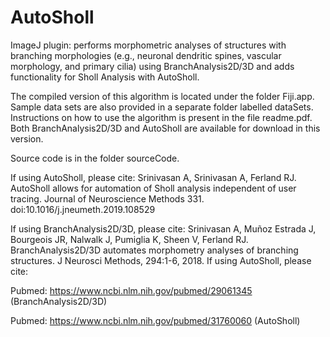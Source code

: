 # AutoSholl
ImageJ plugin: performs morphometric analyses of structures with branching morphologies (e.g., neuronal dendritic spines, vascular morphology, and primary cilia) using BranchAnalysis2D/3D and adds functionality for Sholl Analysis with AutoSholl.

The compiled version of this algorithm is located under the folder Fiji.app. Sample data sets are also provided in a separate folder labelled dataSets. Instructions on how to use the algorithm is present in the file readme.pdf. Both BranchAnalysis2D/3D and AutoSholl are available for download in this version.

Source code is in the folder sourceCode.

If using AutoSholl, please cite: Srinivasan A, Srinivasan A, Ferland RJ. AutoSholl allows for automation of Sholl analysis independent of user tracing. Journal of Neuroscience Methods 331. doi:10.1016/j.jneumeth.2019.108529

If using BranchAnalysis2D/3D, please cite: Srinivasan A, Muñoz Estrada J, Bourgeois JR, Nalwalk J, Pumiglia K, Sheen V, Ferland RJ. BranchAnalysis2D/3D automates morphometry analyses of branching structures. J Neurosci Methods, 294:1-6, 2018.
If using AutoSholl, please cite:

Pubmed: https://www.ncbi.nlm.nih.gov/pubmed/29061345 (BranchAnalysis2D/3D)

Pubmed: https://www.ncbi.nlm.nih.gov/pubmed/31760060 (AutoSholl)
